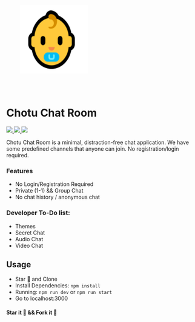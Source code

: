 <div style="width:100%">
    <div style="width:50%;">
        <div align="center">
        <img align="center" width="180" height="180" alt="CometChat" src="./misc/chotu.png">    
        </div>    
    </div>    
</div>

<br/><br/>

# Chotu Chat Room
<p align="left">
    <a href="https://github.com/Chotu-Projects/Chotu-Chat-Room/releases/" alt="Releases">
        <img src="https://img.shields.io/github/v/release/Chotu-Projects/Chotu-Chat-Room" />
    </a>
    <a href="https://img.shields.io/github/languages/top/Chotu-Projects/Chotu-Chat-Room">
        <img src="https://img.shields.io/github/languages/top/Chotu-Projects/Chotu-Chat-Room" />
    </a>
    <a href="https://github.com/Chotu-Projects/Chotu-Chat-Room/stargazers">
        <img src="https://img.shields.io/github/stars/Chotu-Projects/Chotu-Chat-Room?style=social" />
    </a>
</p>

Chotu Chat Room is a minimal, distraction-free chat application.
We have some predefined channels that anyone can join.
No registration/login required.

### Features
- No Login/Registration Required
- Private (1-1) && Group Chat
- No chat history / anonymous chat

### Developer To-Do list:
- Themes
- Secret Chat
- Audio Chat
- Video Chat

## Usage
- Star 🌟 and Clone
- Install Dependencies: `npm install`
- Running: `npm run dev` or `npm run start`
- Go to localhost:3000

#### Star it 🌟 && Fork it 🍴
